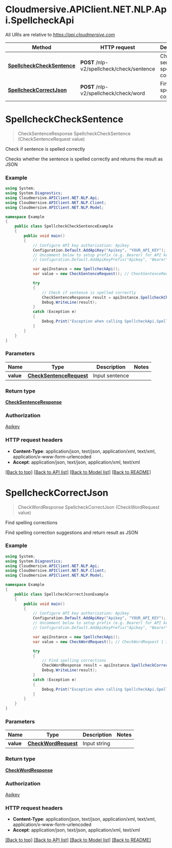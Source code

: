 # Cloudmersive.APIClient.NET.NLP.Api.SpellcheckApi

All URIs are relative to *https://api.cloudmersive.com*

Method | HTTP request | Description
------------- | ------------- | -------------
[**SpellcheckCheckSentence**](SpellcheckApi.md#spellcheckchecksentence) | **POST** /nlp-v2/spellcheck/check/sentence | Check if sentence is spelled correctly
[**SpellcheckCorrectJson**](SpellcheckApi.md#spellcheckcorrectjson) | **POST** /nlp-v2/spellcheck/check/word | Find spelling corrections


<a name="spellcheckchecksentence"></a>
# **SpellcheckCheckSentence**
> CheckSentenceResponse SpellcheckCheckSentence (CheckSentenceRequest value)

Check if sentence is spelled correctly

Checks whether the sentence is spelled correctly and returns the result as JSON

### Example
```csharp
using System;
using System.Diagnostics;
using Cloudmersive.APIClient.NET.NLP.Api;
using Cloudmersive.APIClient.NET.NLP.Client;
using Cloudmersive.APIClient.NET.NLP.Model;

namespace Example
{
    public class SpellcheckCheckSentenceExample
    {
        public void main()
        {
            // Configure API key authorization: Apikey
            Configuration.Default.AddApiKey("Apikey", "YOUR_API_KEY");
            // Uncomment below to setup prefix (e.g. Bearer) for API key, if needed
            // Configuration.Default.AddApiKeyPrefix("Apikey", "Bearer");

            var apiInstance = new SpellcheckApi();
            var value = new CheckSentenceRequest(); // CheckSentenceRequest | Input sentence

            try
            {
                // Check if sentence is spelled correctly
                CheckSentenceResponse result = apiInstance.SpellcheckCheckSentence(value);
                Debug.WriteLine(result);
            }
            catch (Exception e)
            {
                Debug.Print("Exception when calling SpellcheckApi.SpellcheckCheckSentence: " + e.Message );
            }
        }
    }
}
```

### Parameters

Name | Type | Description  | Notes
------------- | ------------- | ------------- | -------------
 **value** | [**CheckSentenceRequest**](CheckSentenceRequest.md)| Input sentence | 

### Return type

[**CheckSentenceResponse**](CheckSentenceResponse.md)

### Authorization

[Apikey](../README.md#Apikey)

### HTTP request headers

 - **Content-Type**: application/json, text/json, application/xml, text/xml, application/x-www-form-urlencoded
 - **Accept**: application/json, text/json, application/xml, text/xml

[[Back to top]](#) [[Back to API list]](../README.md#documentation-for-api-endpoints) [[Back to Model list]](../README.md#documentation-for-models) [[Back to README]](../README.md)

<a name="spellcheckcorrectjson"></a>
# **SpellcheckCorrectJson**
> CheckWordResponse SpellcheckCorrectJson (CheckWordRequest value)

Find spelling corrections

Find spelling correction suggestions and return result as JSON

### Example
```csharp
using System;
using System.Diagnostics;
using Cloudmersive.APIClient.NET.NLP.Api;
using Cloudmersive.APIClient.NET.NLP.Client;
using Cloudmersive.APIClient.NET.NLP.Model;

namespace Example
{
    public class SpellcheckCorrectJsonExample
    {
        public void main()
        {
            // Configure API key authorization: Apikey
            Configuration.Default.AddApiKey("Apikey", "YOUR_API_KEY");
            // Uncomment below to setup prefix (e.g. Bearer) for API key, if needed
            // Configuration.Default.AddApiKeyPrefix("Apikey", "Bearer");

            var apiInstance = new SpellcheckApi();
            var value = new CheckWordRequest(); // CheckWordRequest | Input string

            try
            {
                // Find spelling corrections
                CheckWordResponse result = apiInstance.SpellcheckCorrectJson(value);
                Debug.WriteLine(result);
            }
            catch (Exception e)
            {
                Debug.Print("Exception when calling SpellcheckApi.SpellcheckCorrectJson: " + e.Message );
            }
        }
    }
}
```

### Parameters

Name | Type | Description  | Notes
------------- | ------------- | ------------- | -------------
 **value** | [**CheckWordRequest**](CheckWordRequest.md)| Input string | 

### Return type

[**CheckWordResponse**](CheckWordResponse.md)

### Authorization

[Apikey](../README.md#Apikey)

### HTTP request headers

 - **Content-Type**: application/json, text/json, application/xml, text/xml, application/x-www-form-urlencoded
 - **Accept**: application/json, text/json, application/xml, text/xml

[[Back to top]](#) [[Back to API list]](../README.md#documentation-for-api-endpoints) [[Back to Model list]](../README.md#documentation-for-models) [[Back to README]](../README.md)

